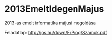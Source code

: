# 2013EmeltIdegenMajus
 2013-as emelt informatika májusi megoldása

Feladatlap: http://jos.hu/down/ErProg/Szamok.pdf
